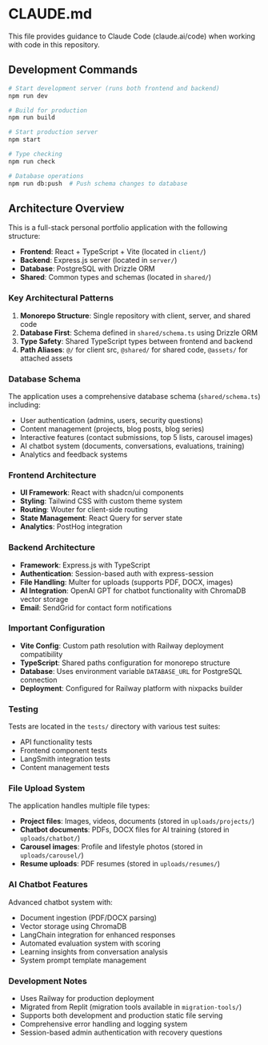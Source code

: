 # CLAUDE.md

This file provides guidance to Claude Code (claude.ai/code) when working with code in this repository.

## Development Commands

```bash
# Start development server (runs both frontend and backend)
npm run dev

# Build for production
npm run build

# Start production server
npm start

# Type checking
npm run check

# Database operations
npm run db:push  # Push schema changes to database
```

## Architecture Overview

This is a full-stack personal portfolio application with the following structure:

- **Frontend**: React + TypeScript + Vite (located in `client/`)
- **Backend**: Express.js server (located in `server/`)
- **Database**: PostgreSQL with Drizzle ORM
- **Shared**: Common types and schemas (located in `shared/`)

### Key Architectural Patterns

1. **Monorepo Structure**: Single repository with client, server, and shared code
2. **Database First**: Schema defined in `shared/schema.ts` using Drizzle ORM
3. **Type Safety**: Shared TypeScript types between frontend and backend
4. **Path Aliases**: `@/` for client src, `@shared/` for shared code, `@assets/` for attached assets

### Database Schema

The application uses a comprehensive database schema (`shared/schema.ts`) including:
- User authentication (admins, users, security questions)
- Content management (projects, blog posts, blog series)
- Interactive features (contact submissions, top 5 lists, carousel images)
- AI chatbot system (documents, conversations, evaluations, training)
- Analytics and feedback systems

### Frontend Architecture

- **UI Framework**: React with shadcn/ui components
- **Styling**: Tailwind CSS with custom theme system
- **Routing**: Wouter for client-side routing
- **State Management**: React Query for server state
- **Analytics**: PostHog integration

### Backend Architecture

- **Framework**: Express.js with TypeScript
- **Authentication**: Session-based auth with express-session
- **File Handling**: Multer for uploads (supports PDF, DOCX, images)
- **AI Integration**: OpenAI GPT for chatbot functionality with ChromaDB vector storage
- **Email**: SendGrid for contact form notifications

### Important Configuration

- **Vite Config**: Custom path resolution with Railway deployment compatibility
- **TypeScript**: Shared paths configuration for monorepo structure
- **Database**: Uses environment variable `DATABASE_URL` for PostgreSQL connection
- **Deployment**: Configured for Railway platform with nixpacks builder

### Testing

Tests are located in the `tests/` directory with various test suites:
- API functionality tests
- Frontend component tests
- LangSmith integration tests
- Content management tests

### File Upload System

The application handles multiple file types:
- **Project files**: Images, videos, documents (stored in `uploads/projects/`)
- **Chatbot documents**: PDFs, DOCX files for AI training (stored in `uploads/chatbot/`)
- **Carousel images**: Profile and lifestyle photos (stored in `uploads/carousel/`)
- **Resume uploads**: PDF resumes (stored in `uploads/resumes/`)

### AI Chatbot Features

Advanced chatbot system with:
- Document ingestion (PDF/DOCX parsing)
- Vector storage using ChromaDB
- LangChain integration for enhanced responses
- Automated evaluation system with scoring
- Learning insights from conversation analysis
- System prompt template management

### Development Notes

- Uses Railway for production deployment
- Migrated from Replit (migration tools available in `migration-tools/`)
- Supports both development and production static file serving
- Comprehensive error handling and logging system
- Session-based admin authentication with recovery questions